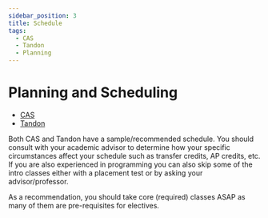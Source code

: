 ```yaml
---
sidebar_position: 3
title: Schedule
tags:
  - CAS
  - Tandon
  - Planning
---
```


# Planning and Scheduling

* [CAS](https://cas.nyu.edu/academic-programs/bulletin/departments-and-programs/department-of-computer-science/program-of-study-cas-bulletin.html)
* [Tandon](https://engineering.nyu.edu/academics/programs/computer-science-bs)

Both CAS and Tandon have a sample/recommended schedule. You should consult with your academic advisor to determine how your specific circumstances affect your schedule such as transfer credits, AP credits, etc. If you are also experienced in programming you can also skip some of the intro classes either with a placement test or by asking your advisor/professor.

As a recommendation, you should take core (required) classes ASAP as many of them are pre-requisites for electives.
